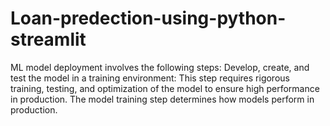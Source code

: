 # Loan-predection-using-python-streamlit
ML model deployment involves the following steps: Develop, create, and test the model in a training environment: This step requires rigorous training, testing, and optimization of the model to ensure high performance in production. The model training step determines how models perform in production.

